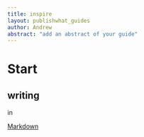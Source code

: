 ```yaml
---
title: inspire
layout: publishwhat_guides
author: Andrew
abstract: "add an abstract of your guide"
---
```


# Start
## writing 

in 

[Markdown](http://en.wikipedia.org/wiki/Markdown)